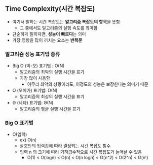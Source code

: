 ## Time Complexity(시간 복잡도)

- 여기서 말하는 시간 복잡도는 **알고리즘 복잡도의 항목**을 뜻함
  - 그 중에서도 알고리즘의 실행 속도를 의미함
- 단순하게 말하자면, **성능이 빠르다**는 의미
- 가장 영향을 많이 끼치는 요소는 **반복문**

### 알고리즘 성능 표기법 종류

- Big O (빅-오) 표기법 : O(N)
  - 알고리즘의 최악의 실행 시간을 표기
  - 가장 많이 사용함
    - 아무리 최악의 상황이라도, 이정도의 성능은 보장한다는 의미기 때문
- Ω (오메가) 표기법: Ω(N)
  - 알고리즘의 최상의 실행 시간을 표기
- Θ (세타) 표기법: Θ(N)
  - 알고리즘의 평균 실행 시간을 표기

### Big O 표기법

- O(입력)
  - ex) O(n)
  - 괄호안의 입력갑에 따라 결정되는 시간 복잡도 함수
  - 입력 n 의 크기에 따라 기하급수적으로 시간 복잡도가 늘어날 수 있음
    - O(1) < O(logn) < O(n) < O(n logn) < O(n^2) < O(2^n) < O(n!)
